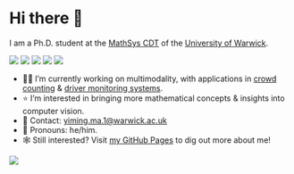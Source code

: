 # Hi there 👋

I am a Ph.D. student at the [MathSys CDT](https://warwick.ac.uk/fac/sci/mathsys/) of the [University of Warwick](https://warwick.ac.uk/).

[![](https://img.shields.io/badge/Python-orange)](https://www.python.org/) [![](https://img.shields.io/badge/Julia-orange)](https://www.python.org/) [![](https://img.shields.io/badge/ArchLinux-blue)](https://www.archlinux.org/)
 [![](https://img.shields.io/github/followers/yiming-m?style=social)](https://www.github.com/yiming-m) [![](https://img.shields.io/twitter/follow/yiming_ma_?style=social)](https://www.twitter.com/yiming_ma_)

- 👨‍💻 I’m currently working on multimodality, with applications in [crowd counting](https://en.wikipedia.org/wiki/Crowd_counting) & [driver monitoring systems](https://en.wikipedia.org/wiki/Driver_monitoring_system).
- ⭐️ I’m interested in bringing more mathematical concepts & insights into computer vision.
- 📧 Contact: [yiming.ma.1@warwick.ac.uk](mailto:yiming.ma.1@warwick.ac.uk)
- 👨 Pronouns: he/him.
- 🕸️ Still interested? Visit [my GitHub Pages](https://yiming-m.github.io) to dig out more about me!

![](https://github-readme-stats.vercel.app/api?username=Yiming-M)
